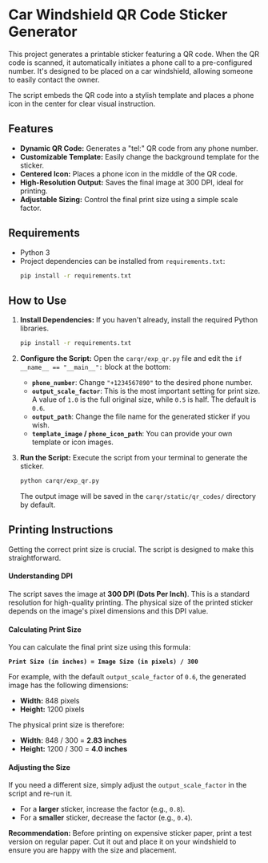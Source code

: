 # Car Windshield QR Code Sticker Generator

This project generates a printable sticker featuring a QR code. When the QR code is scanned, it automatically initiates a phone call to a pre-configured number. It's designed to be placed on a car windshield, allowing someone to easily contact the owner.

The script embeds the QR code into a stylish template and places a phone icon in the center for clear visual instruction.

## Features

- **Dynamic QR Code:** Generates a "tel:" QR code from any phone number.
- **Customizable Template:** Easily change the background template for the sticker.
- **Centered Icon:** Places a phone icon in the middle of the QR code.
- **High-Resolution Output:** Saves the final image at 300 DPI, ideal for printing.
- **Adjustable Sizing:** Control the final print size using a simple scale factor.

## Requirements

- Python 3
- Project dependencies can be installed from `requirements.txt`:
  ```bash
  pip install -r requirements.txt
  ```

## How to Use

1.  **Install Dependencies:**
    If you haven't already, install the required Python libraries.
    ```bash
    pip install -r requirements.txt
    ```

2.  **Configure the Script:**
    Open the `carqr/exp_qr.py` file and edit the `if __name__ == "__main__":` block at the bottom:

    - **`phone_number`**: Change `"+1234567890"` to the desired phone number.
    - **`output_scale_factor`**: This is the most important setting for print size. A value of `1.0` is the full original size, while `0.5` is half. The default is `0.6`.
    - **`output_path`**: Change the file name for the generated sticker if you wish.
    - **`template_image` / `phone_icon_path`**: You can provide your own template or icon images.

3.  **Run the Script:**
    Execute the script from your terminal to generate the sticker.
    ```bash
    python carqr/exp_qr.py
    ```
    The output image will be saved in the `carqr/static/qr_codes/` directory by default.

## Printing Instructions

Getting the correct print size is crucial. The script is designed to make this straightforward.

#### Understanding DPI

The script saves the image at **300 DPI (Dots Per Inch)**. This is a standard resolution for high-quality printing. The physical size of the printed sticker depends on the image's pixel dimensions and this DPI value.

#### Calculating Print Size

You can calculate the final print size using this formula:

**`Print Size (in inches) = Image Size (in pixels) / 300`**

For example, with the default `output_scale_factor` of `0.6`, the generated image has the following dimensions:
- **Width:** 848 pixels
- **Height:** 1200 pixels

The physical print size is therefore:
- **Width:** 848 / 300 = **2.83 inches**
- **Height:** 1200 / 300 = **4.0 inches**

#### Adjusting the Size

If you need a different size, simply adjust the `output_scale_factor` in the script and re-run it.
- For a **larger** sticker, increase the factor (e.g., `0.8`).
- For a **smaller** sticker, decrease the factor (e.g., `0.4`).

**Recommendation:** Before printing on expensive sticker paper, print a test version on regular paper. Cut it out and place it on your windshield to ensure you are happy with the size and placement.

